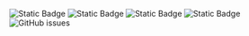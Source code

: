 ![Static Badge](https://img.shields.io/badge/blacklists-60-000000) ![Static Badge](https://img.shields.io/badge/blacklisted-3006940-cc0000) ![Static Badge](https://img.shields.io/badge/whitelisted-2242-00CC00) ![Static Badge](https://img.shields.io/badge/streaming_blacklist-28106-000000) ![GitHub issues](https://img.shields.io/github/issues/fabriziosalmi/blacklists)
